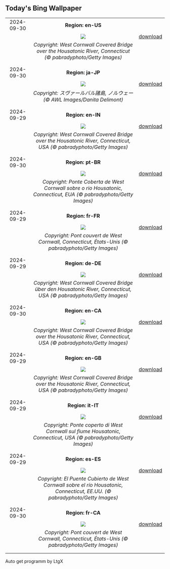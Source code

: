 ## Today's Bing Wallpaper
|      |      |      |
| :----: | :----: | :----: |
|2024-09-30|**Region: en-US**||
||![](https://www.bing.com/th?id=OHR.ConnecticutBridge_EN-US4557226937_UHD.jpg&pid=hp&w=1152&h=648&rs=1&c=4)| [download](https://www.bing.com/th?id=OHR.ConnecticutBridge_EN-US4557226937_UHD.jpg)|
||*Copyright: West Cornwall Covered Bridge over the Housatonic River, Connecticut (© pabradyphoto/Getty Images)*
||
|||
|2024-09-30|**Region: ja-JP**||
||![](https://www.bing.com/th?id=OHR.WalrusNorway_JA-JP3040663299_UHD.jpg&pid=hp&w=1152&h=648&rs=1&c=4)| [download](https://www.bing.com/th?id=OHR.WalrusNorway_JA-JP3040663299_UHD.jpg)|
||*Copyright: スヴァールバル諸島, ノルウェー (© AWL Images/Danita Delimont)*
||
|||
|2024-09-29|**Region: en-IN**||
||![](https://www.bing.com/th?id=OHR.ConnecticutBridge_EN-IN3322601847_UHD.jpg&pid=hp&w=1152&h=648&rs=1&c=4)| [download](https://www.bing.com/th?id=OHR.ConnecticutBridge_EN-IN3322601847_UHD.jpg)|
||*Copyright: West Cornwall Covered Bridge over the Housatonic River, Connecticut, USA (© pabradyphoto/Getty Images)*
||
|||
|2024-09-30|**Region: pt-BR**||
||![](https://www.bing.com/th?id=OHR.ConnecticutBridge_PT-BR4352188943_UHD.jpg&pid=hp&w=1152&h=648&rs=1&c=4)| [download](https://www.bing.com/th?id=OHR.ConnecticutBridge_PT-BR4352188943_UHD.jpg)|
||*Copyright: Ponte Coberta de West Cornwall sobre o rio Housatonic, Connecticut, EUA (© pabradyphoto/Getty Images)*
||
|||
|2024-09-29|**Region: fr-FR**||
||![](https://www.bing.com/th?id=OHR.ConnecticutBridge_FR-FR7429205429_UHD.jpg&pid=hp&w=1152&h=648&rs=1&c=4)| [download](https://www.bing.com/th?id=OHR.ConnecticutBridge_FR-FR7429205429_UHD.jpg)|
||*Copyright: Pont couvert de West Cornwall, Connecticut, États-Unis (© pabradyphoto/Getty Images)*
||
|||
|2024-09-29|**Region: de-DE**||
||![](https://www.bing.com/th?id=OHR.ConnecticutBridge_DE-DE5467033007_UHD.jpg&pid=hp&w=1152&h=648&rs=1&c=4)| [download](https://www.bing.com/th?id=OHR.ConnecticutBridge_DE-DE5467033007_UHD.jpg)|
||*Copyright: West Cornwall Covered Bridge über den Housatonic River, Connecticut, USA (© pabradyphoto/Getty Images)*
||
|||
|2024-09-30|**Region: en-CA**||
||![](https://www.bing.com/th?id=OHR.ConnecticutBridge_EN-CA8942855073_UHD.jpg&pid=hp&w=1152&h=648&rs=1&c=4)| [download](https://www.bing.com/th?id=OHR.ConnecticutBridge_EN-CA8942855073_UHD.jpg)|
||*Copyright: West Cornwall Covered Bridge over the Housatonic River, Connecticut, USA (© pabradyphoto/Getty Images)*
||
|||
|2024-09-29|**Region: en-GB**||
||![](https://www.bing.com/th?id=OHR.ConnecticutBridge_EN-GB6974263231_UHD.jpg&pid=hp&w=1152&h=648&rs=1&c=4)| [download](https://www.bing.com/th?id=OHR.ConnecticutBridge_EN-GB6974263231_UHD.jpg)|
||*Copyright: West Cornwall Covered Bridge over the Housatonic River, Connecticut, USA (© pabradyphoto/Getty Images)*
||
|||
|2024-09-29|**Region: it-IT**||
||![](https://www.bing.com/th?id=OHR.ConnecticutBridge_IT-IT2485348656_UHD.jpg&pid=hp&w=1152&h=648&rs=1&c=4)| [download](https://www.bing.com/th?id=OHR.ConnecticutBridge_IT-IT2485348656_UHD.jpg)|
||*Copyright: Ponte coperto di West Cornwall sul fiume Housatonic, Connecticut, USA (© pabradyphoto/Getty Images)*
||
|||
|2024-09-29|**Region: es-ES**||
||![](https://www.bing.com/th?id=OHR.ConnecticutBridge_ES-ES8203018344_UHD.jpg&pid=hp&w=1152&h=648&rs=1&c=4)| [download](https://www.bing.com/th?id=OHR.ConnecticutBridge_ES-ES8203018344_UHD.jpg)|
||*Copyright: El Puente Cubierto de West Cornwall sobre el río Housatonic, Connecticut, EE.UU. (© pabradyphoto/Getty Images)*
||
|||
|2024-09-30|**Region: fr-CA**||
||![](https://www.bing.com/th?id=OHR.ConnecticutBridge_FR-CA4375434996_UHD.jpg&pid=hp&w=1152&h=648&rs=1&c=4)| [download](https://www.bing.com/th?id=OHR.ConnecticutBridge_FR-CA4375434996_UHD.jpg)|
||*Copyright: Pont couvert de West Cornwall, Connecticut, États-Unis (© pabradyphoto/Getty Images)*
||
|||

Auto get programm by LtgX
